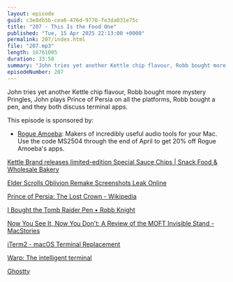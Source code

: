 ```yaml
---
layout: episode
guid: c3e8db5b-cea6-476d-9776-fe3da031e75c
title: "207 - This Is the Food One"
published: "Tue, 15 Apr 2025 22:13:00 +0000"
permalink: 207/index.html
file: "207.mp3"
length: 16761005
duration: 33:58
summary: "John tries yet another Kettle chip flavour, Robb bought more mystery Pringles, John plays Prince of Persia on all the platforms, Robb bought a pen, and they both discuss terminal apps. This episode is sponsored by:  : Makers of incredibly useful audio..."
episodeNumber: 207
---
```


John tries yet another Kettle chip flavour, Robb bought more mystery Pringles, John plays Prince of Persia on all the platforms, Robb bought a pen, and they both discuss terminal apps.

This episode is sponsored by:

*   [Rogue Amoeba](https://macaudio.com/macstories): Makers of incredibly useful audio tools for your Mac. Use the code MS2504 through the end of April to get 20% off Rogue Amoeba's apps.

[Kettle Brand releases limited-edition Special Sauce Chips | Snack Food & Wholesale Bakery](https://www.snackandbakery.com/articles/108930-kettle-brand-releases-limited-edition-special-sauce-chips)

[Elder Scrolls Oblivion Remake Screenshots Leak Online](https://kotaku.com/elder-scrolls-oblivion-remake-remaster-leak-screenshots-1851776236)

[Prince of Persia: The Lost Crown - Wikipedia](https://en.wikipedia.org/wiki/Prince_of_Persia:_The_Lost_Crown)

[I Bought the Tomb Raider Pen • Robb Knight](https://rknight.me/blog/i-bought-the-tomb-raider-pen/)

[Now You See It, Now You Don't: A Review of the MOFT Invisible Stand - MacStories](https://www.macstories.net/reviews/now-you-see-it-now-you-dont-a-review-of-the-moft-invisible-stand/)

[iTerm2 - macOS Terminal Replacement](https://iterm2.com/)

[Warp: The intelligent terminal](https://www.warp.dev/)

[Ghostty](https://ghostty.org/)
